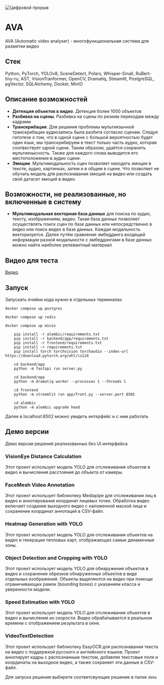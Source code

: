 ![Цифровой прорыв](https://drive.google.com/uc?id=1AkP94tbG0tFtfhNZNN8FjYguUF2lKlS-)

# AVA

AVA (Automatic video analyser) - многофункциональная система для разметки видео

## Стек

Python, PyTorch, YOLOv8, SceneDetect, Polars, Whisper-Small, RuBert-tiny-ru, AST, VisionTranformer, OpenCV, Dramatiq, Streamlit, PostgreSQL, pgVector, SQLAlchemy,  Docker, MinIO

## Описание возможностей

- **Детекция объектов в видео**. Детекция более 1000 объектов
- **Разбивка на сцены**. Разбивка на сцены по резким переходам между кадрами
- **Транскрибация**. Для решения проблемы мультиязычной транскрибации аудиозапись была разбита согласно
сценам. Следуя гипотезе о том, что в одной сцене с большой вероятностью будет один язык, 
мы транскрибируем в текст только часть аудио,
которая соотвествует одной сцене. Таким образом, удаётся сохранить мультиязысность.
Также для каждого слова выводится его местоположение в аудио сцене.
- **Эмоции**. Мультимодальность сцен позволяет находить эмоции в тексте, аудио, картинках, затем и в общем в сцене.
Что позволяет не обучать модель для распознавания эмоций на видео или создать свой датасет эмоций в видео.

## Возможности, не реализованные, но включенные в систему
- **Мультимодальная векторная база данных** для поиска по аудио, тексту, изображениям, видео.
Такая база данных позволяет осуществлять поиск сцен по базе данных или непосредственно в видео или поиск видео в базе данных.
Каждая модальность векторизуется. Далее путём сравнения эмбеддинга входящей информации
разной модальности с эмбеддингами в базе данных можно найти наиболее релевантный материал

## Видео для теста
[Видео](https://drive.google.com/file/d/1i_ZFyPIR_t8fJAr1f0ZYcdlL6jOMukyM/view?usp=sharing)

## Запуск

Запускать ячейки кода нужно в отдельных терминалах

```docker compose up postgres```

```docker compose up redis```

```docker compose up minio```

``` commandline
    pip install -r alembic/requirements.txt
    pip install -r backend/app/requirements.txt
    pip install -r frontend/requirements.txt
    pip install -r requirements.txt
    pip install torch torchvision torchaudio --index-url https://download.pytorch.org/whl/cu124
```

``` commandline
    cd backend/app
    python -m fastapi run server.py
```

``` commandline
    cd backend/app
    python -m dramatiq worker --processes 1 --threads 1
```
``` commandline
    cd frontend
    python -m streamlit run app/front.py --server.port 8502
```
``` commandline
    cd alembic
    python -m alembic upgrade head
```

Далее в localhost:8502 можно увидеть интерфейс и с ним работать

## Демо версии

Демо версии решений реализованных без UI интерфейса

### VisionEye Distance Calculation

Этот проект использует модель YOLO для отслеживания объектов в видео и вычисления расстояния до объекта от камеры.

### FaceMesh Video Annotation

Этот проект использует библиотеку Mediapipe для отслеживания лиц в видео и аннотирования координат лицевых точек. Обработка видео включает создание выходного видео с наложенной маской лица и сохранение координат аннотаций в CSV-файл.

### Heatmap Generation with YOLO

Этот проект использует модель YOLO для отслеживания объектов на видео и генерации тепловых карт, отображающих самые динамичные зоны.

### Object Detection and Cropping with YOLO

Этот проект использует модель YOLO для обнаружения объектов в видео и сохранения обрезков обнаруженных объектов в виде отдельных изображений. Объекты выделяются на видео при помощи ограничивающих рамок (bounding boxes) с указанием класса и уверенности модели.

### Speed Estimation with YOLO

Этот проект использует модель YOLO для отслеживания объектов в видео и вычисления их скорости. Видео обрабатывается в реальном времени с отображением результата в окне.

### VideoTextDetection

Этот проект использует библиотеку EasyOCR для распознавания текста на видео с поддержкой русского и английского языков. Проект аннотирует кадры с распознанным текстом, добавляя текстовые поля и координаты на выходное видео, а также сохраняет эти данные в CSV-файл.

Для запуска решения выбирете соответсвующие решение в папке `demo`